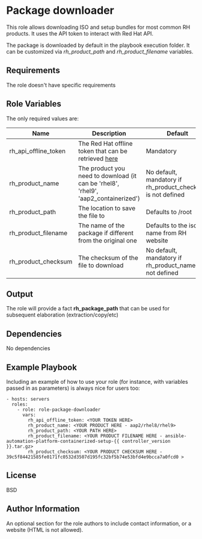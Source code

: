 # Package downloader

This role allows downloading ISO and setup bundles for most common RH products. It uses the API token to interact with Red Hat API.

The package is downloaded by default in the playbook execution folder. It can be customized via _rh_product_path_ and _rh_product_filename_ variables.

## Requirements

The role doesn't have specific requirements

## Role Variables

The only required values are:

| Name                 | Description                                                                                      | Default                                                     |
| -------------------- | ------------------------------------------------------------------------------------------------ | ----------------------------------------------------------- |
| rh_api_offline_token | The Red Hat offline token that can be retrieved [here](https://access.redhat.com/management/api) | Mandatory                                                   |
| rh_product_name      | The product you need to download (it can be 'rhel8', 'rhel9', 'aap2_containerized')      | No default, mandatory if rh_product_checksum is not defined |
| rh_product_path      | The location to save the file to                                                                 | Defaults to /root                                           |
| rh_product_filename  | The name of the package if different from the original one                                       | Defaults to the iso/tar name from RH website                |
| rh_product_checksum  | The checksum of the file to download                                                             | No default, mandatory if rh_product_name is not defined     |

## Output

The role will provide a fact **rh_package_path** that can be used for subsequent elaboration (extraction/copy/etc)

## Dependencies

No dependencies

## Example Playbook

Including an example of how to use your role (for instance, with variables passed in as parameters) is always nice for users too:

    - hosts: servers
      roles:
        - role: role-package-downloader
          vars:
            rh_api_offline_token: <YOUR TOKEN HERE>
            rh_product_name: <YOUR PRODUCT HERE - aap2/rhel8/rhel9>
            rh_product_path: <YOUR PATH HERE>
            rh_product_filename: <YOUR PRODUCT FILENAME HERE - ansible-automation-platform-containerized-setup-{{ controller_version }}.tar.gz>
            rh_product_checksum: <YOUR PRODUCT CHECKSUM HERE - 39c5f84421585fe0171fc0532d3507d195fc32bf5b74e53bfd4e9bcca7a0fcd0 >

## License

BSD

## Author Information

An optional section for the role authors to include contact information, or a website (HTML is not allowed).
